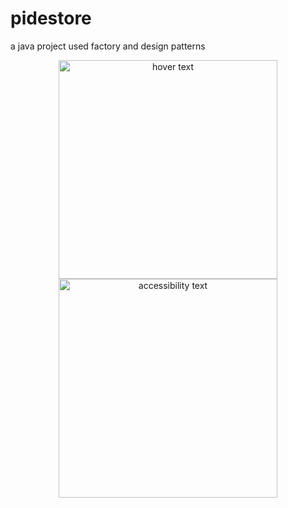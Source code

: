 # pidestore
a java project used factory and design patterns


<p align="center">
  <img src=https://i.hizliresim.com/DOzVo6.png" width="350" title="hover text">
  <img src="https://i.hizliresim.com/DOzVo6.png" width="350" alt="accessibility text">
</p>
